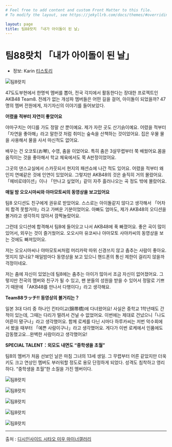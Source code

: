 ```yaml
---
# Feel free to add content and custom Front Matter to this file.
# To modify the layout, see https://jekyllrb.com/docs/themes/#overriding-theme-defaults

layout: page
title: 팀88랏치 「내가 아이돌이 된 날」
---
```


# 팀88랏치 「내가 아이돌이 된 날」

* 정보: Karin [티스토리](http://shimoaoki.tistory.com/634)

![팀8랏치]({{site.url}}/assets/images/magazine_0005.jpg)

47도도부현에서 한명씩 멤버를 뽑아, 전국 각지에서 활동한다는 장대한 프로젝트인 AKB48 Team8. 전례가 없는 개성파 멤버들은 어떤 길을 걸어, 아이돌이 되었을까?
47명의 멤버 전원에게, 자기자신의 이야기를 들어보았다.

**어렸을 적부터 자연이 좋았어요**

야마구치는 어디를 가도 정말 산 뿐이예요. 제가 자란 곳도 산기슭이예요. 어렸을 적부터 「자연을 좋아해」라고 말한것 처럼 취미는 숲속을 산책하는 것이었어요. 집은 우물 물을 사용해서 물을 사서 마신적도 없어요.

배우는 건  오코토(お琴), 수영, 춤을 이었어요. 특히 춤은 3살무렵부터 쭉 배웠어요.몸을 움직이는 것을 좋아해서 학교 체육에서도 쭉 A판정이었어요.

그곳의 댄스교실에서 스카웃되서 현지의 패션쇼에 나간 적도 있어요. 어렸을 적부터 왜인지 연예같은 것에 인연이 있었어요. 그렇지만 AKB48의 것은 솔직히 거의 몰랐어요. 「헤비로테이션」이나 「만나고 싶었어」같이 자주 흘러나오는 곡 정도 밖에 몰랐어요.

**매일 밤 오오시마씨와 야마모토씨의 동영상을 보고있어요**

팀8 오디션도 친구에게 권유로 받았어요. 스스로는 아이돌같지 않다고 생각해서 「어차피 합격 못할거야」라고 가벼운 기분이었어요. 아빠도 엄마도, 제가 AKB48의 오디션을 볼거라고 생각하지 않아서 깜짝놀랐어요.

그런데 오디션에 합격해서 팀8에 들어오고 나서 AKB48에 푹 빠졌어요. 좋은 곡이 많이 있어서, 외우는 것이 즐거웠어요. 오오시마 유코씨나 야마모토 사야카씨의 동영상을 보는 것에도 빠져있어요.

저는 오오시마씨나 야마모토씨처럼 머리카락 따위 신경쓰지 않고 춤추는 사람이 좋아요. 멋지지 않나요? 매일밤마다 동영상을 보고 있으니 핸드폰의 통신 제한이 걸리지 않을까 걱정이네요.

저는 춤에 자신이 있었는데 팀8에는 춤추는 아이가 많아서 조금 자신이 없어졌어요. 그렇지만 전국의 멤버와 친구가 될 수 있고, 팬 분들의 성원을 받을 수 있어서 정말로 기쁘기 때문에 「AKB48를 만나서 다행이다」라고 생각해요.

**Team88ラッチ!! 동영상의 볼거리는？**

일본 3대 다리 중 하나인 킨타이교(錦帯橋)에 다녀왔어요! 사실은 중학교 1학년때도 간적이 있는데, 그때는 다리가 떨려서 건널 수 없었어요. 이번에는 제대로 건넜으니「나도 어른이 됐구나」라고 생각했어요. 함께 로케를 다닌 시마다 하루카씨는 저번 악수회에서 봤을 때부터 「예쁜 사람이구나」라고 생각했어요. 게다가 이번 로케에서 인품에도 감동했고요…완벽한 사람이라고 생각했어요!

**SPECIAL TALENT：외모도 내면도 “중학생을 초월”**

팀8의 멤버가 처음 선보인 날은 마침 그녀의 13세 생일. 그 무렵부터 어른 같았지만 더욱 키도 크고 연상인 멤버도 부러워할 정도로 용모 단정하게 되었다. 성격도 침착하고 영리하다. “중학생을 초월”한 소질을 가진 멤버이다.

![팀8랏치]({{site.url}}/assets/images/magazine_0006.jpg)

![팀8랏치]({{site.url}}/assets/images/magazine_0007.jpg)

![팀8랏치]({{site.url}}/assets/images/magazine_0008.jpg)

![팀8랏치]({{site.url}}/assets/images/magazine_0009.jpg)

![팀8랏치]({{site.url}}/assets/images/magazine_0010.jpg)

---

출처 : [디시인사이드 시타오 미우 마이너갤러리](http://shitaomiu.com)


